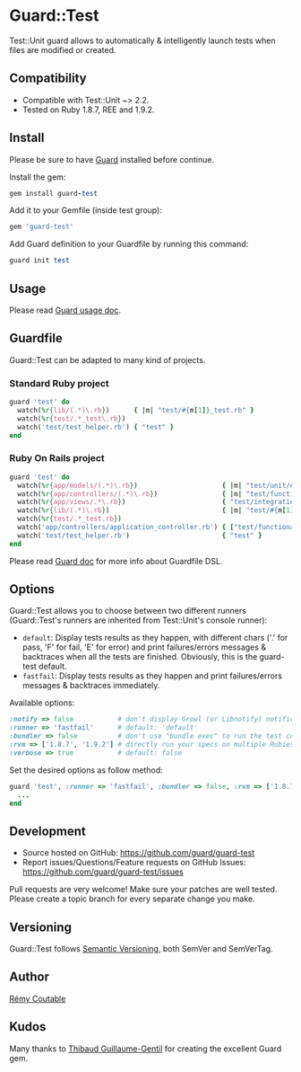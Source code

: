 # Guard::Test

Test::Unit guard allows to automatically & intelligently launch tests when files are modified or created.

## Compatibility

- Compatible with Test::Unit ~> 2.2.
- Tested on Ruby 1.8.7, REE and 1.9.2.

## Install

Please be sure to have [Guard](https://github.com/guard/guard) installed before continue.

Install the gem:

```ruby
gem install guard-test
```

Add it to your Gemfile (inside test group):

```ruby
gem 'guard-test'
```

Add Guard definition to your Guardfile by running this command:

```ruby
guard init test
```

## Usage

Please read [Guard usage doc](https://github.com/guard/guard#readme).

## Guardfile

Guard::Test can be adapted to many kind of projects.

### Standard Ruby project

```ruby
guard 'test' do
  watch(%r{lib/(.*)\.rb})      { |m| "test/#{m[1]}_test.rb" }
  watch(%r{test/.*_test\.rb})
  watch('test/test_helper.rb') { "test" }
end
```

### Ruby On Rails project

```ruby
guard 'test' do
  watch(%r{app/models/(.*)\.rb})                     { |m| "test/unit/#{m[1]}_test.rb" }
  watch(%r{app/controllers/(.*)\.rb})                { |m| "test/functional/#{m[1]}_test.rb" }
  watch(%r{app/views/.*\.rb})                        { "test/integration" }
  watch(%r{lib/(.*)\.rb})                            { |m| "test/#{m[1]}_test.rb" }
  watch(%r{test/.*_test.rb})
  watch('app/controllers/application_controller.rb') { ["test/functional", "test/integration"] }
  watch('test/test_helper.rb')                       { "test" }
end
```

Please read [Guard doc](https://github.com/guard/guard#readme) for more info about Guardfile DSL.

## Options

Guard::Test allows you to choose between two different runners (Guard::Test's runners are inherited from Test::Unit's console runner):
- `default`: Display tests results as they happen, with different chars ('.' for pass, 'F' for fail, 'E' for error) and print failures/errors messages & backtraces when all the tests are finished. Obviously, this is the guard-test default.
- `fastfail`: Display tests results as they happen and print failures/errors messages & backtraces immediately.

Available options:

```ruby
:notify => false           # don't display Growl (or Libnotify) notification after the specs are done running, default: true
:runner => 'fastfail'      # default: 'default'
:bundler => false          # don't use "bundle exec" to run the test command, default: true if a you have a Gemfile
:rvm => ['1.8.7', '1.9.2'] # directly run your specs on multiple Rubies, default: nil
:verbose => true           # default: false
```

Set the desired options as follow method:

```ruby
guard 'test', :runner => 'fastfail', :bundler => false, :rvm => ['1.8.7', 'ree'] do
  ...
end
```

## Development

- Source hosted on GitHub: https://github.com/guard/guard-test
- Report issues/Questions/Feature requests on GitHub Issues: https://github.com/guard/guard-test/issues

Pull requests are very welcome!
Make sure your patches are well tested.
Please create a topic branch for every separate change you make.

## Versioning

Guard::Test follows [Semantic Versioning](http://semver.org), both SemVer and SemVerTag.

## Author

[Rémy Coutable](https://github.com/rymai)

## Kudos

Many thanks to [Thibaud Guillaume-Gentil](https://github.com/thibaudgg) for creating the excellent Guard gem.
